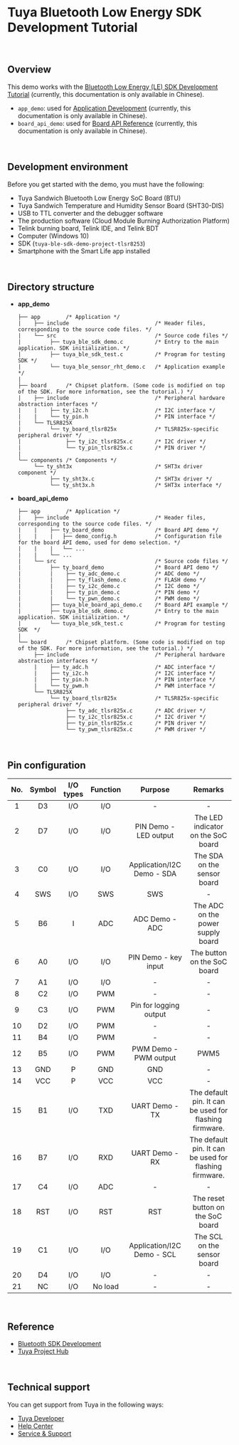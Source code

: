 # Tuya Bluetooth Low Energy SDK Development Tutorial

<br>

## Overview

This demo works with the [Bluetooth Low Energy (LE) SDK Development Tutorial](https://developer.tuya.com/en/docs/iot/bluetooth-le-sdk-development?id=Kbe6do0lc2wc2) (currently, this documentation is only available in Chinese).

- `app_demo`: used for [Application Development](https://developer.tuya.com/en/docs/iot/application-development?id=Kbe6embsa0wtu) (currently, this documentation is only available in Chinese).
- `board_api_demo`: used for [Board API Reference](https://developer.tuya.com/en/docs/iot/application-development?id=Kbe6embsa0wtu) (currently, this documentation is only available in Chinese).

<br>

## Development environment

Before you get started with the demo, you must have the following:

- Tuya Sandwich Bluetooth Low Energy SoC Board (BTU)
- Tuya Sandwich Temperature and Humidity Sensor Board (SHT30-DIS)
- USB to TTL converter and the debugger software
- The production software (Cloud Module Burning Authorization Platform)
- Telink burning board, Telink IDE, and Telink BDT
- Computer (Windows 10)
- SDK (`tuya-ble-sdk-demo-project-tlsr8253`)
- Smartphone with the Smart Life app installed

<br>

## Directory structure

- **app_demo**

     ```
     ├── app        /* Application */
     |    ├── include                           /* Header files, corresponding to the source code files. */
     |    └── src                               /* Source code files */
     |         ├── tuya_ble_sdk_demo.c          /* Entry to the main application. SDK initialization. */
     |         ├── tuya_ble_sdk_test.c          /* Program for testing SDK */
     |         └── tuya_ble_sensor_rht_demo.c   /* Application example */
     |
     ├── board      /* Chipset platform. (Some code is modified on top of the SDK. For more information, see the tutorial.) */
     |    ├── include                           /* Peripheral hardware abstraction interfaces */
     |    |    ├── ty_i2c.h                     /* I2C interface */
     |    |    └── ty_pin.h                     /* PIN interface */
     |    └── TLSR825X
     |         └── ty_board_tlsr825x            /* TLSR825x-specific peripheral driver */
     |              ├── ty_i2c_tlsr825x.c       /* I2C driver */
     |              └── ty_pin_tlsr825x.c       /* PIN driver */
     |
     └── components /* Components */
          └── ty_sht3x                          /* SHT3x driver component */
               ├── ty_sht3x.c                   /* SHT3x driver */
               └── ty_sht3x.h                   /* SHT3x interface */
     ```

- **board_api_demo**

     ```
     ├── app        /* Application */
     |    ├── include                           /* Header files, corresponding to the source code files. */
     |    |    ├── ty_board_demo                /* Board API demo */
     |    |    |   ├── demo_config.h            /* Configuration file for the board API demo, used for demo selection. */
     |    |    |   └── ...
     |    |    └── ...
     |    └── src                               /* Source code files */
     |         ├── ty_board_demo                /* Board API demo */
     |         |    ├── ty_adc_demo.c           /* ADC demo */
     |         |    ├── ty_flash_demo.c         /* FLASH demo */
     |         |    ├── ty_i2c_demo.c           /* I2C demo */
     |         |    ├── ty_pin_demo.c           /* PIN demo */
     |         |    └── ty_pwn_demo.c           /* PWM demo */
     |         ├── tuya_ble_board_api_demo.c    /* Board API example */
     |         ├── tuya_ble_sdk_demo.c          /* Entry to the main application. SDK initialization. */
     |         └── tuya_ble_sdk_test.c          /* Program for testing SDK  */
     |
     └── board      /* Chipset platform. (Some code is modified on top of the SDK. For more information, see the tutorial.) */
          ├── include                           /* Peripheral hardware abstraction interfaces */
          |    ├── ty_adc.h                     /* ADC interface */
          |    ├── ty_i2c.h                     /* I2C interface */
          |    ├── ty_pin.h                     /* PIN interface */
          |    └── ty_pwm.h                     /* PWM interface */
          └── TLSR825X
               └── ty_board_tlsr825x            /* TLSR825x-specific peripheral driver */
                    ├── ty_adc_tlsr825x.c       /* ADC driver */
                    ├── ty_i2c_tlsr825x.c       /* I2C driver */
                    ├── ty_pin_tlsr825x.c       /* PIN driver */
                    └── ty_pwm_tlsr825x.c       /* PWM driver */
     ```

<br>

## Pin configuration

| No. | Symbol | I/O types | Function | Purpose | Remarks |
| :--: | :--: | :------: | :--: | :-----------------: | :------------------: |
| 1 | D3 | I/O | I/O | - | - |
| 2 | D7 | I/O | I/O | PIN Demo - LED output | The LED indicator on the SoC board |
| 3 | C0 | I/O | I/O | Application/I2C Demo - SDA | The SDA on the sensor board |
| 4 | SWS | I/O | SWS | SWS | - |
| 5 | B6 | I | ADC | ADC Demo - ADC | The ADC on the power supply board |
| 6 | A0 | I/O | I/O | PIN Demo - key input | The button on the SoC board |
| 7 | A1 | I/O | I/O | - | - |
| 8 | C2 | I/O | PWM | - | - |
| 9 | C3 | I/O | PWM | Pin for logging output | - |
| 10 | D2 | I/O | PWM | - | - |
| 11 | B4 | I/O | PWM | - | - |
| 12 | B5 | I/O | PWM | PWM Demo - PWM output | PWM5 |
| 13 | GND | P | GND | GND | - |
| 14 | VCC | P | VCC | VCC | - |
| 15 | B1 | I/O | TXD | UART Demo - TX | The default pin. It can be used for flashing firmware. |
| 16 | B7 | I/O | RXD | UART Demo - RX | The default pin. It can be used for flashing firmware. |
| 17 | C4 | I/O | ADC | - | - |
| 18 | RST | I/O | RST | RST | The reset button on the SoC board |
| 19 | C1 | I/O | I/O | Application/I2C Demo - SCL | The SCL on the sensor board |
| 20 | D4 | I/O | I/O | - | - |
| 21 | NC | I/O | No load | - | - |

<br>

## Reference

- [Bluetooth SDK Development](https://developer.tuya.com/en/docs/iot-device-dev/BLE-SDK?id=Kalgco5r2mr0h)
- [Tuya Project Hub](https://developer.tuya.com/demo)

<br>

## Technical support

You can get support from Tuya in the following ways:

+ [Tuya Developer](https://developer.tuya.com/en/)
+ [Help Center](https://support.tuya.com/en/help)
+ [Service & Support](https://service.console.tuya.com)

